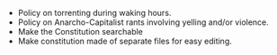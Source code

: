 * Policy on torrenting during waking hours. 
* Policy on Anarcho-Capitalist rants involving yelling and/or violence.
* Make the Constitution searchable
* Make constitution made of separate files for easy editing. 
